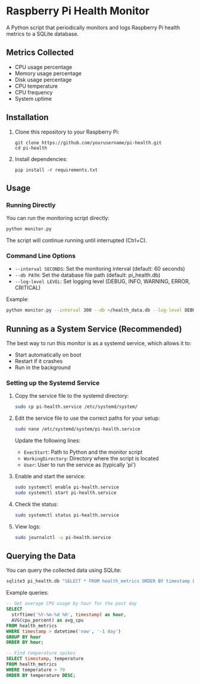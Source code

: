 # Raspberry Pi Health Monitor

A Python script that periodically monitors and logs Raspberry Pi health metrics to a SQLite database.

## Metrics Collected

- CPU usage percentage
- Memory usage percentage
- Disk usage percentage
- CPU temperature
- CPU frequency
- System uptime

## Installation

1. Clone this repository to your Raspberry Pi:
   ```
   git clone https://github.com/yourusername/pi-health.git
   cd pi-health
   ```

2. Install dependencies:
   ```
   pip install -r requirements.txt
   ```

## Usage

### Running Directly

You can run the monitoring script directly:

```bash
python monitor.py
```

The script will continue running until interrupted (Ctrl+C).

### Command Line Options

- `--interval SECONDS`: Set the monitoring interval (default: 60 seconds)
- `--db PATH`: Set the database file path (default: pi_health.db)
- `--log-level LEVEL`: Set logging level (DEBUG, INFO, WARNING, ERROR, CRITICAL)

Example:
```bash
python monitor.py --interval 300 --db ~/health_data.db --log-level DEBUG
```

## Running as a System Service (Recommended)

The best way to run this monitor is as a systemd service, which allows it to:
- Start automatically on boot
- Restart if it crashes
- Run in the background

### Setting up the Systemd Service

1. Copy the service file to the systemd directory:
   ```bash
   sudo cp pi-health.service /etc/systemd/system/
   ```

2. Edit the service file to use the correct paths for your setup:
   ```bash
   sudo nano /etc/systemd/system/pi-health.service
   ```
   
   Update the following lines:
   - `ExecStart`: Path to Python and the monitor script
   - `WorkingDirectory`: Directory where the script is located
   - `User`: User to run the service as (typically 'pi')

3. Enable and start the service:
   ```bash
   sudo systemctl enable pi-health.service
   sudo systemctl start pi-health.service
   ```

4. Check the status:
   ```bash
   sudo systemctl status pi-health.service
   ```

5. View logs:
   ```bash
   sudo journalctl -u pi-health.service
   ```

## Querying the Data

You can query the collected data using SQLite:

```bash
sqlite3 pi_health.db "SELECT * FROM health_metrics ORDER BY timestamp DESC LIMIT 10;"
```

Example queries:

```sql
-- Get average CPU usage by hour for the past day
SELECT 
  strftime('%Y-%m-%d %H', timestamp) as hour, 
  AVG(cpu_percent) as avg_cpu 
FROM health_metrics 
WHERE timestamp > datetime('now', '-1 day') 
GROUP BY hour 
ORDER BY hour;

-- Find temperature spikes
SELECT timestamp, temperature 
FROM health_metrics 
WHERE temperature > 70 
ORDER BY temperature DESC;
```
